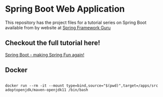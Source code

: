 # Spring Boot Web Application
This repository has the project files for a tutorial series on Spring Boot available from by website at [Spring Framework Guru](https://springframework.guru)

## Checkout the full tutorial here!
[Spring Boot - making Spring Fun again!](https://springframework.guru/spring-boot-web-application-part-1-spring-initializr/)

## Docker
```

docker run --rm -it --mount type=bind,source="$(pwd)",target=/apps/src adoptopenjdk/maven-openjdk11 /bin/bash 
```